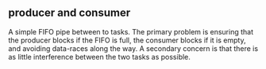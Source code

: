 ## producer and consumer
A simple FIFO pipe between to tasks. The primary problem is ensuring that the producer blocks if the FIFO is full, the consumer blocks if it is empty, and avoiding data-races along the way. 
A secondary concern is that there is as little interference between the two tasks as possible.

